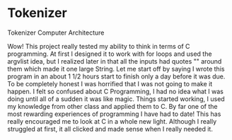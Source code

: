 # Tokenizer
Tokenizer Computer Architecture

Wow! This project really tested my ability to think in terms of C programming. At first I designed it to work with for loops and used the argvlist idea, but I realized later in that all the inputs had quotes "" around them which made it one large String. Let me start off by saying I wrote this program in an about 1 1/2 hours start to finish only a day before it was due. To be completely honest I was horrified that I was not going to make it happen. I felt so confused about C Programming, I had no idea what I was doing until all of a sudden it was like magic. Things started working, I used my knowledge from other class and applied them to C. By far one of the most rewarding experiences of programming I have had to date! This has really encouraged me to look at C in a whole new light. Although I really struggled at first, it all clicked and made sense when I really needed it.
